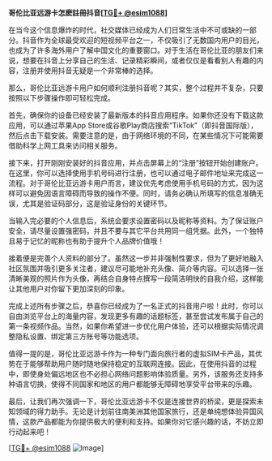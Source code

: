 **哥伦比亚远游卡怎麽註冊抖音[[TG💪+ @esim1088](https://t.me/s/esim1088)]**

在当今这个信息爆炸的时代，社交媒体已经成为人们日常生活中不可或缺的一部分。抖音作为全球最受欢迎的短视频平台之一，不仅吸引了无数国内用户的目光，也成为了许多海外用户了解中国文化的重要窗口。对于生活在哥伦比亚的朋友们来说，想要在抖音上分享自己的生活、记录精彩瞬间，或者仅仅是看看别人有趣的内容，注册并使用抖音无疑是一个非常棒的选择。

那么，哥伦比亚远游卡用户如何顺利注册抖音呢？其实，整个过程并不复杂，只要按照以下步骤操作即可轻松完成。

首先，确保你的设备已经安装了最新版本的抖音应用程序。如果你还没有下载这款应用，可以通过苹果App Store或谷歌Play商店搜索“TikTok”（即抖音国际版），然后点击下载安装。需要注意的是，由于网络环境的不同，在某些情况下可能需要借助科学上网工具来访问相关服务。

接下来，打开刚刚安装好的抖音应用，并点击屏幕上的“注册”按钮开始创建账户。在这里，你可以选择使用手机号码进行注册，也可以通过电子邮件地址来完成这一流程。对于哥伦比亚远游卡用户而言，建议优先考虑使用手机号码的方式，因为这样可以避免因语言障碍而导致的操作不便。同时，请务必确认所填写的信息准确无误，尤其是验证码部分，这是验证身份的关键环节。

当输入完必要的个人信息后，系统会要求设置密码以及昵称等资料。为了保证账户安全，请尽量设置强密码，并且不要与其它平台共用同一组凭据。此外，一个独特且易于记忆的昵称也有助于提升个人品牌价值哦！

接着便是完善个人资料的部分了。虽然这一步并非强制性要求，但为了更好地融入社区氛围并吸引更多关注者，建议尽可能地补充头像、简介等内容。可以选择一张清晰美观的照片作为头像，再结合自身特点撰写一段简洁明快的自我介绍，这样能让其他用户对你留下更加深刻的印象。

完成上述所有步骤之后，恭喜你已经成为了一名正式的抖音用户啦！此时，你可以自由浏览平台上的海量内容，发现更多有趣的话题标签，甚至尝试发布属于自己的第一条视频作品。当然，如果你希望进一步优化用户体验，还可以根据实际情况调整隐私设置、绑定第三方账号等功能选项。

值得一提的是，哥伦比亚远游卡作为一种专门面向旅行者的虚拟SIM卡产品，其优势在于能够帮助用户随时随地保持稳定的互联网连接。因此，在使用抖音的过程中，即使身处偏远地区也不必担心网络问题影响体验质量。另外，该服务还支持多种语言切换，使得不同国家和地区的用户都能够无障碍地享受平台带来的乐趣。

最后，让我们再次强调一下，哥伦比亚远游卡不仅是连接世界的桥梁，更是探索未知领域的得力助手。无论是计划前往南美洲其他国家旅行，还是单纯想体验异国风情，这款产品都能为你提供极大的便利和支持。如果你对它感兴趣的话，不妨立即行动起来吧！

[[TG💪+ @esim1088](https://t.me/s/esim1088) ![Image](https://i.postimg.cc/4NQfJmqS/Snipaste-2025-05-13-00-14-12.png)]